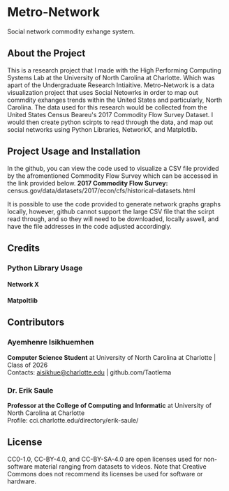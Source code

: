 # Metro-Network
Social network commodity exhange system.

## About the Project
This is a research project that I made with the High Performing Computing Systems Lab at the University of North Carolina at Charlotte. Which was apart of the Undergraduate Research Intiaitive. Metro-Network is a data visualization project that uses Social Netowrks in order to map out commdity exhanges trends within the United States and particularly, North Carolina. The data used for this research would be collected from the United States Census Beareu's 2017 Commodity Flow Survey Dataset. I would then create python scirpts to read through the data, and map out social networks using Python Libraries, NetworkX, and Matplotlib.

## Project Usage and Installation
In the github, you can view the code used to visualize a CSV file provided by the afromentioned Commodity Flow Survey which can be accessed in the link provided below.
**2017 Commodity Flow Survey:** census.gov/data/datasets/2017/econ/cfs/historical-datasets.html

It is possible to use the code provided to generate network graphs graphs locally, however, github cannot support the large CSV file that the scirpt read through, and so they will need to be downloaded, locally aswell, and have the file addresses in the code adjusted accordingly. 

## Credits

### Python Library Usage
#### Network X
#### Matpoltlib

## Contributors
### Ayemhenre Isikhuemhen
**Computer Science Student** at University of North Carolina at Charlotte | Class of 2026<br>
Contacts: aisikhue@charlotte.edu | github.com/Taotlema

### Dr. Erik Saule
**Professor at the College of Computing and Informatic** at University of North Carolina at Charlotte<br>
Profile: cci.charlotte.edu/directory/erik-saule/

## License
CC0-1.0, CC-BY-4.0, and CC-BY-SA-4.0 are open licenses used for non-software material ranging from datasets to videos. Note that Creative Commons does not recommend its licenses be used for software or hardware.
